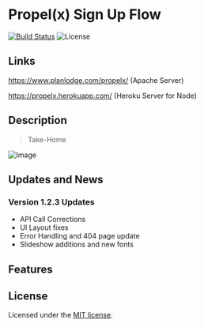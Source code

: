 # Propel(x) Sign Up Flow

[![Build Status](https://travis-ci.org/stevenbenner/jquery-powertip.svg?branch=master)](https://travis-ci.org/stevenbenner/jquery-powertip)
![License](https://img.shields.io/packagist/l/doctrine/orm.svg)

## Links

https://www.planlodge.com/propelx/ (Apache Server)

https://propelx.herokuapp.com/ (Heroku Server for Node)

## Description

> Take-Home

![Image](https://github.com/planlodge/soundmix/blob/master/screenshots/screen1.png?raw=true)

## Updates and News

### Version 1.2.3 Updates
- API Call Corrections
- UI Layout fixes
- Error Handling and 404 page update
- Slideshow additions and new fonts

## Features


## License

Licensed under the [MIT license](http://opensource.org/licenses/MIT).
